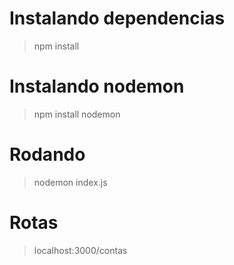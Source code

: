 # Instalando dependencias
> npm install

# Instalando nodemon
> npm install nodemon

# Rodando
> nodemon index.js

# Rotas
> localhost:3000/contas